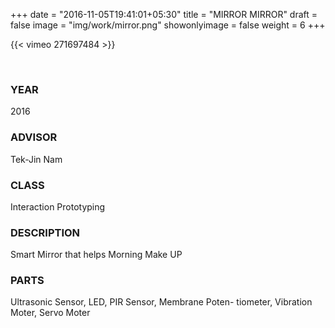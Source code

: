 +++
date = "2016-11-05T19:41:01+05:30"
title = "MIRROR MIRROR"
draft = false
image = "img/work/mirror.png"
showonlyimage = false
weight = 6
+++

<!--more-->

{{< vimeo 271697484 >}}

<br>

### YEAR 

2016

### ADVISOR

Tek-Jin Nam

### CLASS

Interaction Prototyping

### DESCRIPTION

Smart Mirror that helps Morning Make UP

### PARTS

Ultrasonic Sensor, LED, PIR Sensor, Membrane Poten- tiometer, Vibration Moter,
Servo Moter
